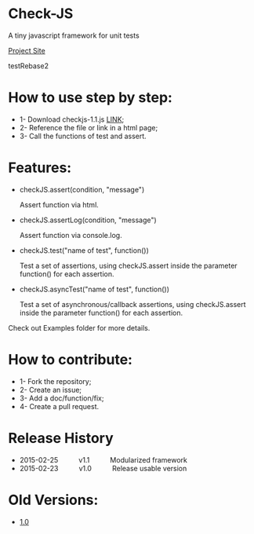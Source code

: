# Check-JS
A tiny javascript framework for unit tests

[Project Site](http://feliperochadev.github.io/check-js/)

testRebase2

# How to use step by step:

- 1- Download checkjs-1.1.js [LINK](https://cdn.rawgit.com/feliperochadev/check-js/master/src/checkjs-1.1.js);
- 2- Reference the file or link in a html page;
- 3- Call the functions of test and assert.

# Features:

- checkJS.assert(condition, "message")

  Assert function via html.

- checkJS.assertLog(condition, "message")

  Assert function via console.log.

- checkJS.test("name of test", function())

  Test a set of assertions, using checkJS.assert inside the parameter function() for each assertion.

- checkJS.asyncTest("name of test", function())

  Test a set of asynchronous/callback assertions, using checkJS.assert inside the parameter function() for each assertion.
  
  
Check out Examples folder for more details.

# How to contribute:

- 1- Fork the repository;
- 2- Create an issue;
- 3- Add a doc/function/fix;
- 4- Create a pull request.

# Release History

- 2015-02-25   v1.1   Modularized framework
- 2015-02-23   v1.0   Release usable version

# Old Versions:

- [1.0](https://rawgit.com/feliperochadev/check-js/master/src/old-versions/checkjs-1.0.js)
